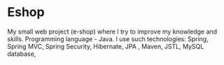 # Eshop

My small web project (e-shop) where I try to improve my knowledge and skills. Programming language - Java. I use such technologies:
Spring, Spring MVC, Spring Security, Hibernate, JPA , Maven, JSTL, MySQL database, 
